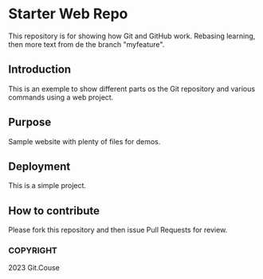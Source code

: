 # Starter Web Repo

This repository is for showing how Git and GitHub work.
Rebasing learning, then more text from de the branch "myfeature".

## Introduction

This is an exemple to show different parts os the Git repository and various commands using a web project.

## Purpose

Sample website with plenty of files for demos.

## Deployment

This is a simple project.

## How to contribute

Please fork this repository and then issue Pull Requests for review.

### COPYRIGHT

2023 Git.Couse
